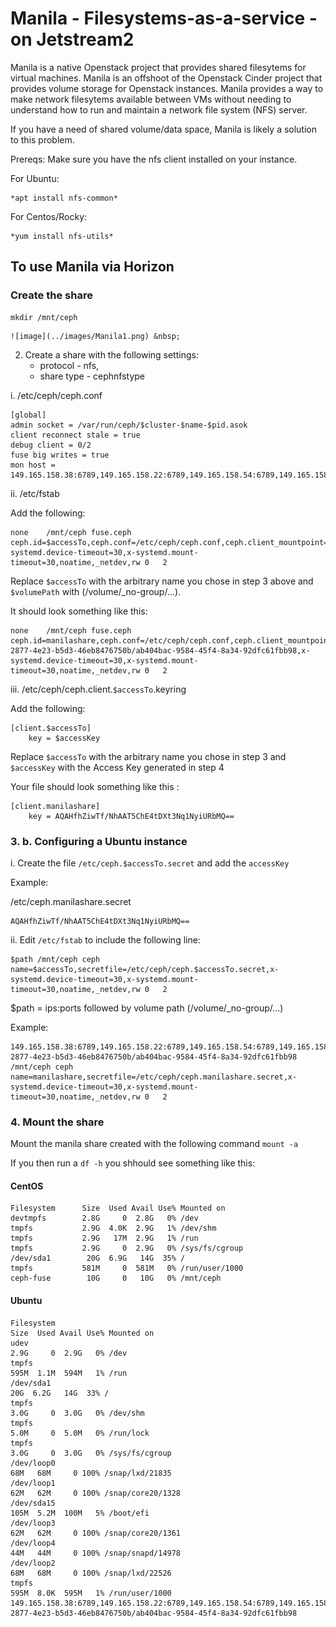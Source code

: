 # Manila - Filesystems-as-a-service - on Jetstream2

Manila is a native Openstack project that provides shared filesytems for virtual machines. Manila is an offshoot of the Openstack Cinder project that provides volume storage for Openstack instances. Manila provides a way to make network filesytems available between VMs without needing to understand how to run and maintain a network file system (NFS) server.

If you have a need of shared volume/data space, Manila is likely a solution to this problem.

Prereqs: Make sure you have the nfs client installed on your instance.

For Ubuntu:

    *apt install nfs-common*

For Centos/Rocky:

    *yum install nfs-utils*


## To use Manila via Horizon

### Create the share

```
mkdir /mnt/ceph
```

    ![image](../images/Manila1.png) &nbsp;

2. Create a share with the following settings:
    - protocol - nfs,
    - share type - cephnfstype
    &nbsp;

i. /etc/ceph/ceph.conf

```
[global]
admin socket = /var/run/ceph/$cluster-$name-$pid.asok
client reconnect stale = true
debug client = 0/2
fuse big writes = true
mon host = 149.165.158.38:6789,149.165.158.22:6789,149.165.158.54:6789,149.165.158.70:6789,149.165.158.86:6789
```

ii. /etc/fstab

Add the following:

```
none    /mnt/ceph fuse.ceph   ceph.id=$accessTo,ceph.conf=/etc/ceph/ceph.conf,ceph.client_mountpoint=$volumePath,x-systemd.device-timeout=30,x-systemd.mount-timeout=30,noatime,_netdev,rw 0   2
```
Replace `$accessTo` with the arbitrary name you chose in step 3 above and `$volumePath` with (/volume/\_no-group/...).

It should look something like this:

```
none    /mnt/ceph fuse.ceph   ceph.id=manilashare,ceph.conf=/etc/ceph/ceph.conf,ceph.client_mountpoint=/volumes/_nogroup/fe4f8ad4-2877-4e23-b5d3-46eb8476750b/ab404bac-9584-45f4-8a34-92dfc61fbb98,x-systemd.device-timeout=30,x-systemd.mount-timeout=30,noatime,_netdev,rw 0   2
```

iii.  /etc/ceph/ceph.client.`$accessTo`.keyring

Add the following:

```
[client.$accessTo]
    key = $accessKey
```
Replace `$accessTo` with the arbitrary name you chose in step 3 and `$accessKey` with the Access Key generated in step 4

Your file should look something like this :

```
[client.manilashare]
    key = AQAHfhZiwTf/NhAAT5ChE4tDXt3Nq1NyiURbMQ==
```

### 3. b. Configuring a Ubuntu instance

i. Create the file `/etc/ceph.$accessTo.secret` and add the `accessKey`

Example:

/etc/ceph.manilashare.secret

```
AQAHfhZiwTf/NhAAT5ChE4tDXt3Nq1NyiURbMQ==

```

ii. Edit `/etc/fstab` to include the following line:

```
$path /mnt/ceph ceph name=$accessTo,secretfile=/etc/ceph/ceph.$accessTo.secret,x-systemd.device-timeout=30,x-systemd.mount-timeout=30,noatime,_netdev,rw 0   2
```
$path = ips:ports followed by volume path (/volume/\_no-group/...)

Example:

```
149.165.158.38:6789,149.165.158.22:6789,149.165.158.54:6789,149.165.158.70:6789,149.165.158.86:6789:/volumes/_nogroup/fe4f8ad4-2877-4e23-b5d3-46eb8476750b/ab404bac-9584-45f4-8a34-92dfc61fbb98 /mnt/ceph ceph name=manilashare,secretfile=/etc/ceph/ceph.manilashare.secret,x-systemd.device-timeout=30,x-systemd.mount-timeout=30,noatime,_netdev,rw 0   2
```

### 4. Mount the share

Mount the manila share created with the following command `mount -a`

If you then run a `df -h` you shhould see something like this:

#### CentOS

```
Filesystem      Size  Used Avail Use% Mounted on
devtmpfs        2.8G     0  2.8G   0% /dev
tmpfs           2.9G  4.0K  2.9G   1% /dev/shm
tmpfs           2.9G   17M  2.9G   1% /run
tmpfs           2.9G     0  2.9G   0% /sys/fs/cgroup
/dev/sda1        20G  6.9G   14G  35% /
tmpfs           581M     0  581M   0% /run/user/1000
ceph-fuse        10G     0   10G   0% /mnt/ceph
```

#### Ubuntu

```
Filesystem                                                                                                                                                                                       Size  Used Avail Use% Mounted on
udev                                                                                                                                                                                             2.9G     0  2.9G   0% /dev
tmpfs                                                                                                                                                                                            595M  1.1M  594M   1% /run
/dev/sda1                                                                                                                                                                                         20G  6.2G   14G  33% /
tmpfs                                                                                                                                                                                            3.0G     0  3.0G   0% /dev/shm
tmpfs                                                                                                                                                                                            5.0M     0  5.0M   0% /run/lock
tmpfs                                                                                                                                                                                            3.0G     0  3.0G   0% /sys/fs/cgroup
/dev/loop0                                                                                                                                                                                        68M   68M     0 100% /snap/lxd/21835
/dev/loop1                                                                                                                                                                                        62M   62M     0 100% /snap/core20/1328
/dev/sda15                                                                                                                                                                                       105M  5.2M  100M   5% /boot/efi
/dev/loop3                                                                                                                                                                                        62M   62M     0 100% /snap/core20/1361
/dev/loop4                                                                                                                                                                                        44M   44M     0 100% /snap/snapd/14978
/dev/loop2                                                                                                                                                                                        68M   68M     0 100% /snap/lxd/22526
tmpfs                                                                                                                                                                                            595M  8.0K  595M   1% /run/user/1000
149.165.158.38:6789,149.165.158.22:6789,149.165.158.54:6789,149.165.158.70:6789,149.165.158.86:6789:/volumes/_nogroup/fe4f8ad4-2877-4e23-b5d3-46eb8476750b/ab404bac-9584-45f4-8a34-92dfc61fbb98
```
